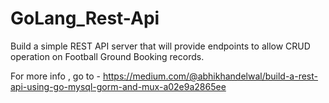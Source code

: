 # GoLang_Rest-Api
Build a simple REST API server that will provide endpoints to allow CRUD operation on Football Ground Booking records.

For more info , go to -
https://medium.com/@abhikhandelwal/build-a-rest-api-using-go-mysql-gorm-and-mux-a02e9a2865ee
